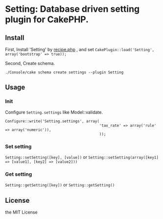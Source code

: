 # Setting: Database driven setting plugin for CakePHP.

## Install

First, Install 'Setting' by [recipe.php](https://github.com/k1LoW/recipe) , and set `CakePlugin::load('Setting', array('bootstrap' => true));`

Second, Create schema.

    ./Console/cake schema create settings --plugin Setting

## Usage

### Init

Configure `Setting.settings` like Model::validate.

    Configure::write('Setting.settings', array(
                                               'tax_rate' => array('rule' => array('numeric')),
                                               ));


### Set setting

`Setting::setSetting([key], [value])` or `Setting::setSetting(array([key1] => [value1], [key2] => [value2]))`

### Get setting

`Setting::getSetting([key])` or `Setting::getSetting()`

## License

the MIT License

